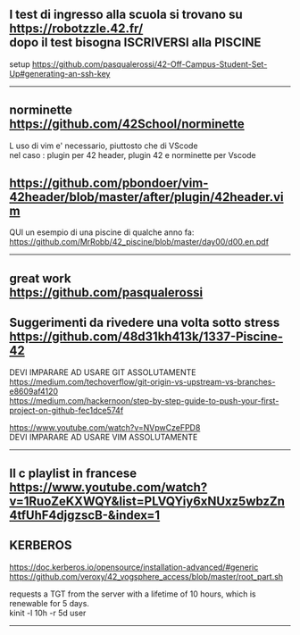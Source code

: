 I test di ingresso alla scuola si trovano su https://robotzzle.42.fr/  
dopo il test bisogna ISCRIVERSI alla PISCINE   
------------------------------------  
setup
https://github.com/pasqualerossi/42-Off-Campus-Student-Set-Up#generating-an-ssh-key  

-----------------------------------------------------------------------  
  
norminette 
https://github.com/42School/norminette  
------------------------------------  
L uso di vim e' necessario, piuttosto che di VScode  
nel caso : plugin per 42 header, plugin 42 e norminette per Vscode   

https://github.com/pbondoer/vim-42header/blob/master/after/plugin/42header.vim  
-------------------------------------------------------------------  
 
QUI un esempio di una piscine di qualche anno fa:  
https://github.com/MrRobb/42_piscine/blob/master/day00/d00.en.pdf  

--------------------------------  
great work  
https://github.com/pasqualerossi  
-------------------------------------------
Suggerimenti da rivedere una volta sotto stress  
https://github.com/48d31kh413k/1337-Piscine-42  
-------------------------------------------------  
DEVI IMPARARE AD USARE GIT ASSOLUTAMENTE
https://medium.com/techoverflow/git-origin-vs-upstream-vs-branches-e8609af4120  
https://medium.com/hackernoon/step-by-step-guide-to-push-your-first-project-on-github-fec1dce574f  

https://www.youtube.com/watch?v=NVpwCzeFPD8  
DEVI IMPARARE AD USARE VIM ASSOLUTAMENTE  

--------------------------------------------------------  
Il c playlist in francese  
https://www.youtube.com/watch?v=1RuoZeKXWQY&list=PLVQYiy6xNUxz5wbzZn4tfUhF4djgzscB-&index=1  
--------------------------------------------------------  
## KERBEROS  
https://doc.kerberos.io/opensource/installation-advanced/#generic  
https://github.com/veroxy/42_vogsphere_access/blob/master/root_part.sh  


requests a TGT from the server with a lifetime of 10 hours, which is renewable for 5 days.  
kinit -l 10h -r 5d user  

--------------------------------------------------------  


